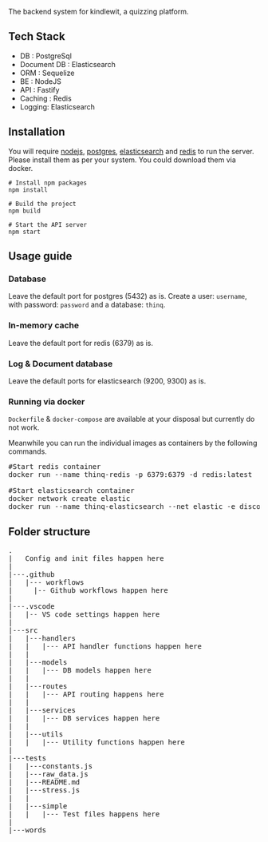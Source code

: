 The backend system for kindlewit, a quizzing platform.

## Tech Stack
- DB : PostgreSql
- Document DB : Elasticsearch
- ORM : Sequelize
- BE : NodeJS
- API : Fastify
- Caching : Redis
- Logging: Elasticsearch

## Installation
You will require [nodejs](https://nodejs.org/en/download/), [postgres](https://www.postgresql.org/download/), [elasticsearch](https://www.elastic.co/downloads/elasticsearch) and [redis](https://redis.io/download/) to run the server. Please install them as per your system. You could download them via docker.

```
# Install npm packages
npm install

# Build the project
npm build

# Start the API server
npm start
```

## Usage guide
### Database
Leave the default port for postgres (5432) as is.
Create a user: `username`, with password: `password` and a database: `thinq`.

### In-memory cache
Leave the default port for redis (6379) as is.

### Log & Document database
Leave the default ports for elasticsearch (9200, 9300) as is.

### Running via docker
`Dockerfile` & `docker-compose` are available at your disposal but currently do not work.

Meanwhile you can run the individual images as containers by the following commands.
<pre>
#Start redis container
docker run --name thinq-redis -p 6379:6379 -d redis:latest<br/>
#Start elasticsearch container
docker network create elastic
docker run --name thinq-elasticsearch --net elastic -e discovery.type="single-node" -p 9200:9200 -p 9300:9300 -d elasticsearch:7.17.2
</pre>

## Folder structure

<pre>
.
|   Config and init files happen here
|
|---.github
|   |--- workflows
|     |-- Github workflows happen here
|
|---.vscode
|   |-- VS code settings happen here
|
|---src
|   |---handlers
|   |   |--- API handler functions happen here
|   |
|   |---models
|   |   |--- DB models happen here
|   |
|   |---routes
|   |   |--- API routing happens here
|   |
|   |---services
|   |   |--- DB services happen here
|   |
|   |---utils
|   |   |--- Utility functions happen here
|
|---tests
|   |---constants.js
|   |---raw_data.js
|   |---README.md
|   |---stress.js
|   |
|   |---simple
|   |   |--- Test files happens here
|
|---words
</pre>
